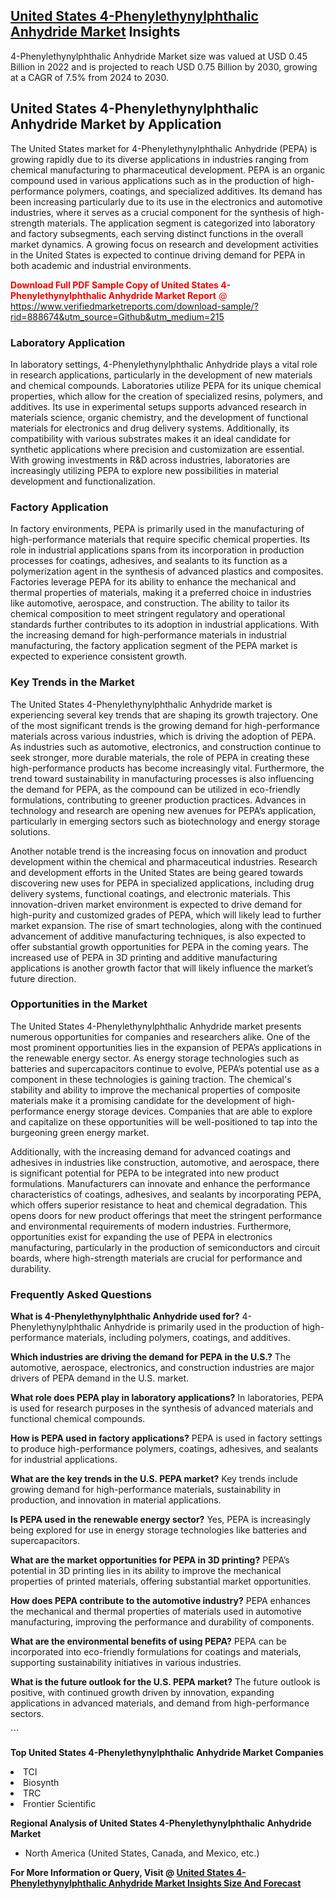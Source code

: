 <h2><a href="https://www.verifiedmarketreports.com/download-sample/?rid=888674&amp;utm_source=Github&amp;utm_medium=215" target="_blank">United States 4-Phenylethynylphthalic Anhydride Market</a> Insights</h2><p>4-Phenylethynylphthalic Anhydride Market size was valued at USD 0.45 Billion in 2022 and is projected to reach USD 0.75 Billion by 2030, growing at a CAGR of 7.5% from 2024 to 2030.</p><p><h2>United States 4-Phenylethynylphthalic Anhydride Market by Application</h2><p>The United States market for 4-Phenylethynylphthalic Anhydride (PEPA) is growing rapidly due to its diverse applications in industries ranging from chemical manufacturing to pharmaceutical development. PEPA is an organic compound used in various applications such as in the production of high-performance polymers, coatings, and specialized additives. Its demand has been increasing particularly due to its use in the electronics and automotive industries, where it serves as a crucial component for the synthesis of high-strength materials. The application segment is categorized into laboratory and factory subsegments, each serving distinct functions in the overall market dynamics. A growing focus on research and development activities in the United States is expected to continue driving demand for PEPA in both academic and industrial environments. <p><span class=""><span style="color: #ff0000;"><strong>Download Full PDF Sample Copy of United States 4-Phenylethynylphthalic Anhydride Market Report</strong> @ </span><a href="https://www.verifiedmarketreports.com/download-sample/?rid=888674&amp;utm_source=Github&amp;utm_medium=215" target="_blank">https://www.verifiedmarketreports.com/download-sample/?rid=888674&amp;utm_source=Github&amp;utm_medium=215</a></span></p><h3>Laboratory Application</h3><p>In laboratory settings, 4-Phenylethynylphthalic Anhydride plays a vital role in research applications, particularly in the development of new materials and chemical compounds. Laboratories utilize PEPA for its unique chemical properties, which allow for the creation of specialized resins, polymers, and additives. Its use in experimental setups supports advanced research in materials science, organic chemistry, and the development of functional materials for electronics and drug delivery systems. Additionally, its compatibility with various substrates makes it an ideal candidate for synthetic applications where precision and customization are essential. With growing investments in R&D across industries, laboratories are increasingly utilizing PEPA to explore new possibilities in material development and functionalization.<h3>Factory Application</h3><p>In factory environments, PEPA is primarily used in the manufacturing of high-performance materials that require specific chemical properties. Its role in industrial applications spans from its incorporation in production processes for coatings, adhesives, and sealants to its function as a polymerization agent in the synthesis of advanced plastics and composites. Factories leverage PEPA for its ability to enhance the mechanical and thermal properties of materials, making it a preferred choice in industries like automotive, aerospace, and construction. The ability to tailor its chemical composition to meet stringent regulatory and operational standards further contributes to its adoption in industrial applications. With the increasing demand for high-performance materials in industrial manufacturing, the factory application segment of the PEPA market is expected to experience consistent growth.<h3>Key Trends in the Market</h3><p>The United States 4-Phenylethynylphthalic Anhydride market is experiencing several key trends that are shaping its growth trajectory. One of the most significant trends is the growing demand for high-performance materials across various industries, which is driving the adoption of PEPA. As industries such as automotive, electronics, and construction continue to seek stronger, more durable materials, the role of PEPA in creating these high-performance products has become increasingly vital. Furthermore, the trend toward sustainability in manufacturing processes is also influencing the demand for PEPA, as the compound can be utilized in eco-friendly formulations, contributing to greener production practices. Advances in technology and research are opening new avenues for PEPA’s application, particularly in emerging sectors such as biotechnology and energy storage solutions.<p>Another notable trend is the increasing focus on innovation and product development within the chemical and pharmaceutical industries. Research and development efforts in the United States are being geared towards discovering new uses for PEPA in specialized applications, including drug delivery systems, functional coatings, and electronic materials. This innovation-driven market environment is expected to drive demand for high-purity and customized grades of PEPA, which will likely lead to further market expansion. The rise of smart technologies, along with the continued advancement of additive manufacturing techniques, is also expected to offer substantial growth opportunities for PEPA in the coming years. The increased use of PEPA in 3D printing and additive manufacturing applications is another growth factor that will likely influence the market’s future direction.<h3>Opportunities in the Market</h3><p>The United States 4-Phenylethynylphthalic Anhydride market presents numerous opportunities for companies and researchers alike. One of the most prominent opportunities lies in the expansion of PEPA’s applications in the renewable energy sector. As energy storage technologies such as batteries and supercapacitors continue to evolve, PEPA’s potential use as a component in these technologies is gaining traction. The chemical's stability and ability to improve the mechanical properties of composite materials make it a promising candidate for the development of high-performance energy storage devices. Companies that are able to explore and capitalize on these opportunities will be well-positioned to tap into the burgeoning green energy market.<p>Additionally, with the increasing demand for advanced coatings and adhesives in industries like construction, automotive, and aerospace, there is significant potential for PEPA to be integrated into new product formulations. Manufacturers can innovate and enhance the performance characteristics of coatings, adhesives, and sealants by incorporating PEPA, which offers superior resistance to heat and chemical degradation. This opens doors for new product offerings that meet the stringent performance and environmental requirements of modern industries. Furthermore, opportunities exist for expanding the use of PEPA in electronics manufacturing, particularly in the production of semiconductors and circuit boards, where high-strength materials are crucial for performance and durability.<h3>Frequently Asked Questions</h3><p><strong>What is 4-Phenylethynylphthalic Anhydride used for?</strong> 4-Phenylethynylphthalic Anhydride is primarily used in the production of high-performance materials, including polymers, coatings, and additives.</p><p><strong>Which industries are driving the demand for PEPA in the U.S.?</strong> The automotive, aerospace, electronics, and construction industries are major drivers of PEPA demand in the U.S. market.</p><p><strong>What role does PEPA play in laboratory applications?</strong> In laboratories, PEPA is used for research purposes in the synthesis of advanced materials and functional chemical compounds.</p><p><strong>How is PEPA used in factory applications?</strong> PEPA is used in factory settings to produce high-performance polymers, coatings, adhesives, and sealants for industrial applications.</p><p><strong>What are the key trends in the U.S. PEPA market?</strong> Key trends include growing demand for high-performance materials, sustainability in production, and innovation in material applications.</p><p><strong>Is PEPA used in the renewable energy sector?</strong> Yes, PEPA is increasingly being explored for use in energy storage technologies like batteries and supercapacitors.</p><p><strong>What are the market opportunities for PEPA in 3D printing?</strong> PEPA’s potential in 3D printing lies in its ability to improve the mechanical properties of printed materials, offering substantial market opportunities.</p><p><strong>How does PEPA contribute to the automotive industry?</strong> PEPA enhances the mechanical and thermal properties of materials used in automotive manufacturing, improving the performance and durability of components.</p><p><strong>What are the environmental benefits of using PEPA?</strong> PEPA can be incorporated into eco-friendly formulations for coatings and materials, supporting sustainability initiatives in various industries.</p><p><strong>What is the future outlook for the U.S. PEPA market?</strong> The future outlook is positive, with continued growth driven by innovation, expanding applications in advanced materials, and demand from high-performance sectors.</p>```</p><p><strong>Top United States 4-Phenylethynylphthalic Anhydride Market Companies</strong></p><div data-test-id=""><p><li>TCI</li><li> Biosynth</li><li> TRC</li><li> Frontier Scientific</li></p><div><strong>Regional Analysis of&nbsp;United States 4-Phenylethynylphthalic Anhydride Market</strong></div><ul><li dir="ltr"><p dir="ltr">North America&nbsp;(United States, Canada, and Mexico, etc.)</p></li></ul><p><strong>For More Information or Query, Visit @&nbsp;</strong><strong><a href="https://www.verifiedmarketreports.com/product/4-phenylethynylphthalic-anhydride-market/?utm_source=Github&amp;utm_medium=215" target="_blank">United States 4-Phenylethynylphthalic Anhydride Market Insights Size And Forecast</a></strong></p></div>
